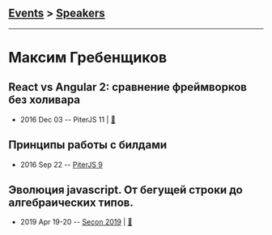 ## [Events](../README.md) > [Speakers](../speakers.md)
---

# Максим Гребенщиков

## React vs Angular 2: сравнение фреймворков без холивара
- 2016 Dec 03 -- PiterJS 11  | [:notebook:](http://amp.gs/zOvY)  
## Принципы работы с билдами
- 2016 Sep 22 -- [PiterJS 9](https://www.youtube.com/watch?v=B3f_nwf7okE)    
## Эволюция javascript. От бегущей строки до алгебраических типов.
- 2019 Apr 19-20 -- [Secon 2019](https://youtu.be/bOY3nv1Wo8U)  | [:notebook:](https://drive.google.com/open?id=1vehzLeRohjTpkt0UMVVn0eI_iqBUdRod)  
